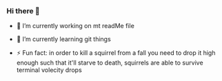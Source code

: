### Hi there 👋

- 🔭 I’m currently working on mt readMe file
- 🌱 I’m currently learning git things

- ⚡ Fun fact: in order to kill a squirrel from a fall you need to drop it high enough such that it'll starve to death, squirrels are able to survive terminal volecity drops
